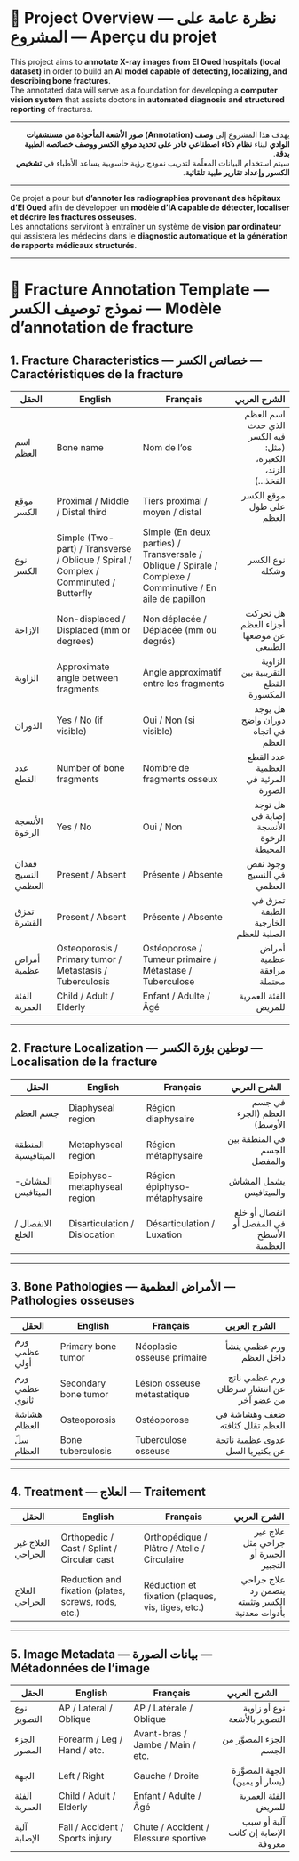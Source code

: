 # 🧠 Project Overview — نظرة عامة على المشروع — Aperçu du projet

This project aims to **annotate X-ray images from El Oued hospitals (local dataset)** in order to build an **AI model capable of detecting, localizing, and describing bone fractures**.  
The annotated data will serve as a foundation for developing a **computer vision system** that assists doctors in **automated diagnosis and structured reporting** of fractures.  

---

<div dir="rtl">

يهدف هذا المشروع إلى **وصف (Annotation) صور الأشعة المأخوذة من مستشفيات الوادي** لبناء **نظام ذكاء اصطناعي قادر على تحديد موقع الكسر ووصف خصائصه الطبية بدقة**.  
سيتم استخدام البيانات المعلّمة لتدريب نموذج رؤية حاسوبية يساعد الأطباء في **تشخيص الكسور وإعداد تقارير طبية تلقائية**.

</div>

---

Ce projet a pour but **d’annoter les radiographies provenant des hôpitaux d’El Oued** afin de développer un **modèle d’IA capable de détecter, localiser et décrire les fractures osseuses**.  
Les annotations serviront à entraîner un système de **vision par ordinateur** qui assistera les médecins dans le **diagnostic automatique et la génération de rapports médicaux structurés**.

---

# 🦴 Fracture Annotation Template — نموذج توصيف الكسر — Modèle d’annotation de fracture

## 1. Fracture Characteristics — خصائص الكسر — Caractéristiques de la fracture

| الحقل | English | Français | <div dir="rtl">الشرح العربي</div> |
|--------|----------|-----------|----------------------------------|
| اسم العظم | Bone name | Nom de l’os | <div dir="rtl">اسم العظم الذي حدث فيه الكسر (مثل: الكعبرة، الزند، الفخذ...)</div> |
| موقع الكسر | Proximal / Middle / Distal third | Tiers proximal / moyen / distal | <div dir="rtl">موقع الكسر على طول العظم</div> |
| نوع الكسر | Simple (Two-part) / Transverse / Oblique / Spiral / Complex / Comminuted / Butterfly | Simple (En deux parties) / Transversale / Oblique / Spirale / Complexe / Comminutive / En aile de papillon | <div dir="rtl">نوع الكسر وشكله</div> |
| الإزاحة | Non-displaced / Displaced (mm or degrees) | Non déplacée / Déplacée (mm ou degrés) | <div dir="rtl">هل تحركت أجزاء العظم عن موضعها الطبيعي</div> |
| الزاوية | Approximate angle between fragments | Angle approximatif entre les fragments | <div dir="rtl">الزاوية التقريبية بين القطع المكسورة</div> |
| الدوران | Yes / No (if visible) | Oui / Non (si visible) | <div dir="rtl">هل يوجد دوران واضح في اتجاه العظم</div> |
| عدد القطع | Number of bone fragments | Nombre de fragments osseux | <div dir="rtl">عدد القطع العظمية المرئية في الصورة</div> |
| الأنسجة الرخوة | Yes / No | Oui / Non | <div dir="rtl">هل توجد إصابة في الأنسجة الرخوة المحيطة</div> |
| فقدان النسيج العظمي | Present / Absent | Présente / Absente | <div dir="rtl">وجود نقص في النسيج العظمي</div> |
| تمزق القشرة | Present / Absent | Présente / Absente | <div dir="rtl">تمزق في الطبقة الخارجية الصلبة للعظم</div> |
| أمراض عظمية | Osteoporosis / Primary tumor / Metastasis / Tuberculosis | Ostéoporose / Tumeur primaire / Métastase / Tuberculose | <div dir="rtl">أمراض عظمية مرافقة محتملة</div> |
| الفئة العمرية | Child / Adult / Elderly | Enfant / Adulte / Âgé | <div dir="rtl">الفئة العمرية للمريض</div> |

---

## 2. Fracture Localization — توطين بؤرة الكسر — Localisation de la fracture

| الحقل | English | Français | <div dir="rtl">الشرح العربي</div> |
|--------|----------|-----------|----------------------------------|
| جسم العظم | Diaphyseal region | Région diaphysaire | <div dir="rtl">في جسم العظم (الجزء الأوسط)</div> |
| المنطقة الميتافيسية | Metaphyseal region | Région métaphysaire | <div dir="rtl">في المنطقة بين الجسم والمفصل</div> |
| المشاش-الميتافيس | Epiphyso-metaphyseal region | Région épiphyso-métaphysaire | <div dir="rtl">يشمل المشاش والميتافيس</div> |
| الانفصال / الخلع | Disarticulation / Dislocation | Désarticulation / Luxation | <div dir="rtl">انفصال أو خلع في المفصل أو الأسطح العظمية</div> |

---

## 3. Bone Pathologies — الأمراض العظمية — Pathologies osseuses

| الحقل | English | Français | <div dir="rtl">الشرح العربي</div> |
|--------|----------|-----------|----------------------------------|
| ورم عظمي أولي | Primary bone tumor | Néoplasie osseuse primaire | <div dir="rtl">ورم عظمي ينشأ داخل العظم</div> |
| ورم عظمي ثانوي | Secondary bone tumor | Lésion osseuse métastatique | <div dir="rtl">ورم عظمي ناتج عن انتشار سرطان من عضو آخر</div> |
| هشاشة العظام | Osteoporosis | Ostéoporose | <div dir="rtl">ضعف وهشاشة في العظم تقلل كثافته</div> |
| سلّ العظام | Bone tuberculosis | Tuberculose osseuse | <div dir="rtl">عدوى عظمية ناتجة عن بكتيريا السل</div> |

---

## 4. Treatment — العلاج — Traitement

| الحقل | English | Français | <div dir="rtl">الشرح العربي</div> |
|--------|----------|-----------|----------------------------------|
| العلاج غير الجراحي | Orthopedic / Cast / Splint / Circular cast | Orthopédique / Plâtre / Atelle / Circulaire | <div dir="rtl">علاج غير جراحي مثل الجبيرة أو التجبير</div> |
| العلاج الجراحي | Reduction and fixation (plates, screws, rods, etc.) | Réduction et fixation (plaques, vis, tiges, etc.) | <div dir="rtl">علاج جراحي يتضمن رد الكسر وتثبيته بأدوات معدنية</div> |

---

## 5. Image Metadata — بيانات الصورة — Métadonnées de l’image

| الحقل | English | Français | <div dir="rtl">الشرح العربي</div> |
|--------|----------|-----------|----------------------------------|
| نوع التصوير | AP / Lateral / Oblique | AP / Latérale / Oblique | <div dir="rtl">نوع أو زاوية التصوير بالأشعة</div> |
| الجزء المصور | Forearm / Leg / Hand / etc. | Avant-bras / Jambe / Main / etc. | <div dir="rtl">الجزء المصوَّر من الجسم</div> |
| الجهة | Left / Right | Gauche / Droite | <div dir="rtl">الجهة المصوَّرة (يسار أو يمين)</div> |
| الفئة العمرية | Child / Adult / Elderly | Enfant / Adulte / Âgé | <div dir="rtl">الفئة العمرية للمريض</div> |
| آلية الإصابة | Fall / Accident / Sports injury | Chute / Accident / Blessure sportive | <div dir="rtl">آلية أو سبب الإصابة إن كانت معروفة</div> |
